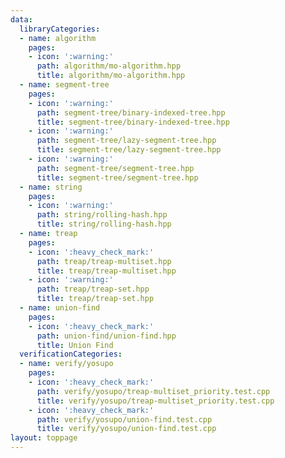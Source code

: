 ```yaml
---
data:
  libraryCategories:
  - name: algorithm
    pages:
    - icon: ':warning:'
      path: algorithm/mo-algorithm.hpp
      title: algorithm/mo-algorithm.hpp
  - name: segment-tree
    pages:
    - icon: ':warning:'
      path: segment-tree/binary-indexed-tree.hpp
      title: segment-tree/binary-indexed-tree.hpp
    - icon: ':warning:'
      path: segment-tree/lazy-segment-tree.hpp
      title: segment-tree/lazy-segment-tree.hpp
    - icon: ':warning:'
      path: segment-tree/segment-tree.hpp
      title: segment-tree/segment-tree.hpp
  - name: string
    pages:
    - icon: ':warning:'
      path: string/rolling-hash.hpp
      title: string/rolling-hash.hpp
  - name: treap
    pages:
    - icon: ':heavy_check_mark:'
      path: treap/treap-multiset.hpp
      title: treap/treap-multiset.hpp
    - icon: ':warning:'
      path: treap/treap-set.hpp
      title: treap/treap-set.hpp
  - name: union-find
    pages:
    - icon: ':heavy_check_mark:'
      path: union-find/union-find.hpp
      title: Union Find
  verificationCategories:
  - name: verify/yosupo
    pages:
    - icon: ':heavy_check_mark:'
      path: verify/yosupo/treap-multiset_priority.test.cpp
      title: verify/yosupo/treap-multiset_priority.test.cpp
    - icon: ':heavy_check_mark:'
      path: verify/yosupo/union-find.test.cpp
      title: verify/yosupo/union-find.test.cpp
layout: toppage
---
```

